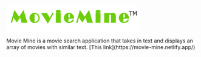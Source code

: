 <p lign='center'>
<img src="src\logo.png" width='350' alt='accessibility text'></p>
Movie Mine is a movie search application that takes in text and displays an array of movies with similar text.
[This link](https://movie-mine.netlify.app/)
